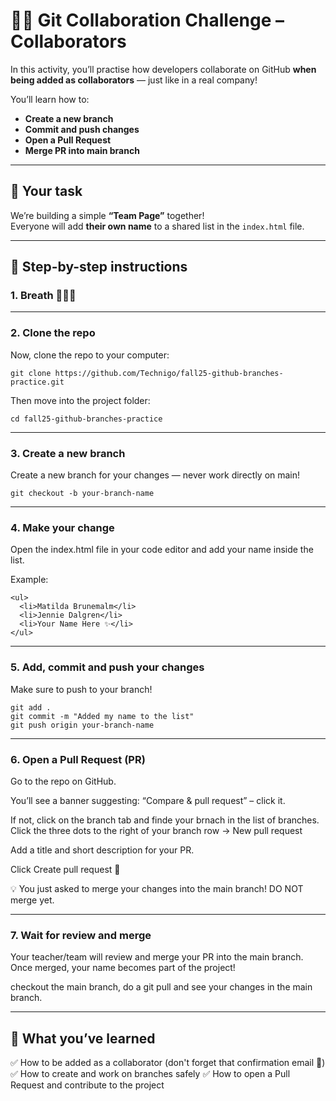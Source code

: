 # 🧑‍💻 Git Collaboration Challenge – Collaborators

In this activity, you’ll practise how developers collaborate on GitHub **when being added as collaborators** — just like in a real company!

You’ll learn how to:
- **Create a new branch**
- **Commit and push changes**
- **Open a Pull Request** 
- **Merge PR into main branch** 
---

## 🌟 Your task
We’re building a simple **“Team Page”** together!  
Everyone will add **their own name** to a shared list in the `index.html` file.

---

## 🧭 Step-by-step instructions

### 1. Breath 🧘🏼‍♀️

---

### 2. Clone the repo
Now, clone the repo to your computer:

```
git clone https://github.com/Technigo/fall25-github-branches-practice.git
```
Then move into the project folder:

```
cd fall25-github-branches-practice
```

---

### 3. Create a new branch
Create a new branch for your changes — never work directly on main!

```
git checkout -b your-branch-name
```

---

### 4. Make your change
Open the index.html file in your code editor and add your name inside the list.

Example:
```
<ul>
  <li>Matilda Brunemalm</li>
  <li>Jennie Dalgren</li>
  <li>Your Name Here ✨</li>
</ul>
```

---

### 5. Add, commit and push your changes
Make sure to push to your branch!

```
git add .
git commit -m "Added my name to the list"
git push origin your-branch-name
```

---

### 6. Open a Pull Request (PR)
Go to the repo on GitHub.

You’ll see a banner suggesting: “Compare & pull request” – click it.

If not, click on the branch tab and finde your brnach in the list of branches.
Click the three dots to the right of your branch row -> New pull request

Add a title and short description for your PR.

Click Create pull request 🎉

💡 You just asked to merge your changes into the main branch! DO NOT merge yet.

---

### 7. Wait for review and merge
Your teacher/team will review and merge your PR into the main branch.
Once merged, your name becomes part of the project!

checkout the main branch, do a git pull and see your changes in the main branch.

---

## 💬 What you’ve learned
✅ How to be added as a collaborator (don't forget that confirmation email 💌)
✅ How to create and work on branches safely
✅ How to open a Pull Request and contribute to the project
